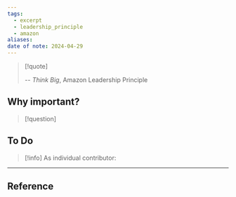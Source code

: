 ```yaml
---
tags:
  - excerpt
  - leadership_principle
  - amazon
aliases: 
date of note: 2024-04-29
---
```

> [!quote]
> 
>
>-- *Think Big*, Amazon Leadership Principle

## Why important?

>[!question]
>

## To Do

>[!info]
> As individual contributor: 
>



----
## Reference
